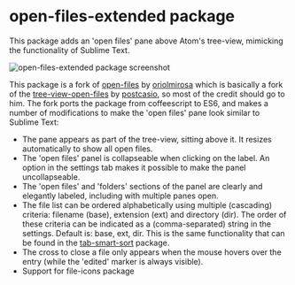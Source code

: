 # open-files-extended package

This package adds an 'open files' pane above Atom's tree-view, mimicking the functionality of Sublime Text.

![open-files-extended package screenshot](https://cl.ly/1Y001l2k0H1W/Screen%20Shot%202017-03-08%20at%209.38.37%20AM.png)

This package is a fork of [open-files](https://atom.io/packages/open-files) by [oriolmirosa](https://github.com/oriolmirosa) which is basically a fork of the [tree-view-open-files](https://atom.io/packages/tree-view-open-files) by [postcasio](https://github.com/postcasio), so most of the credit should go to him. The fork ports the package from coffeescript to ES6, and makes a number of modifications to make the 'open files' pane look similar to Sublime Text:

* The pane appears as part of the tree-view, sitting above it. It resizes automatically to show all open files.
* The 'open files' panel is collapseable when clicking on the label. An option in the settings tab makes it possible to make the panel uncollapseable.
* The 'open files' and 'folders' sections of the panel are clearly and elegantly labeled, including with multiple panes open.
* The file list can be ordered alphabetically using multiple (cascading) criteria: filename (base), extension (ext) and directory (dir). The order of these criteria can be indicated as a (comma-separated) string in the settings. Default is: base, ext, dir. This is the same functionality that can be found in the [tab-smart-sort](https://atom.io/packages/tab-smart-sort) package.
* The cross to close a file only appears when the mouse hovers over the entry (while the 'edited' marker is always visible).
* Support for file-icons package
